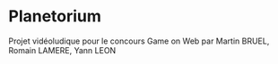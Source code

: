 # Planetorium
Projet vidéoludique pour le concours Game on Web par Martin BRUEL, Romain LAMERE, Yann LEON
